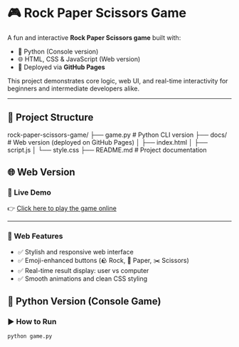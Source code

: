 # 🎮 Rock Paper Scissors Game

A fun and interactive **Rock Paper Scissors game** built with:

- 🐍 Python (Console version)
- 🌐 HTML, CSS & JavaScript (Web version)
- 🚀 Deployed via **GitHub Pages**

This project demonstrates core logic, web UI, and real-time interactivity for beginners and intermediate developers alike.

---

## 📂 Project Structure

rock-paper-scissors-game/
├── game.py # Python CLI version
├── docs/ # Web version (deployed on GitHub Pages)
│ ├── index.html
│ ├── script.js
│ └── style.css
├── README.md # Project documentation

## 🌐 Web Version

### 🔗 Live Demo

👉 [Click here to play the game online](https://janani-m11.github.io/rock-paper-scissors-game/)

---

### 🌟 Web Features

- ✅ Stylish and responsive web interface
- ✅ Emoji-enhanced buttons (🪨 Rock, 📄 Paper, ✂️ Scissors)
- ✅ Real-time result display: user vs computer
- ✅ Smooth animations and clean CSS styling
## 🐍 Python Version (Console Game)

### ▶️ How to Run

```bash
python game.py
